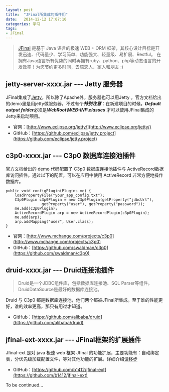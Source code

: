 ```yaml
---
layout: post
title:  "JFinal所集成的插件们"
date:   2014-12-12 17:07:10
categories: 学习
tags: 
- JFinal
---
```



>[JFinal](http://www.jfinal.com/) 是基于 Java 语言的极速 WEB + ORM 框架，其核心设计目标是开发迅速、代码量少、学习简单、功能强大、轻量级、易扩展、Restful。 在拥有Java语言所有优势的同时再拥有ruby、python、php等动态语言的开发效率！为您节约更多时间，去陪恋人、家人和朋友 :)

## jetty-server-xxxx.jar --- Jetty 服务器

JFinal集成了[Jetty](http://www.eclipse.org/jetty/)，所以除了Apache外，服务器也可以用Jetty 。官方文档给出的demo里是用jetty做服务器，不过有个***特别注意***：在新建项目的时候，***Default output folder***必须是***WebRoot\WEB-INF\classes*** 才可以使用JFinal集成的Jetty来启动项目。

- 官网：[http://www.eclipse.org/jetty/](http://www.eclipse.org/jetty/)
- GitHub：[https://github.com/eclipse/jetty.project](https://github.com/eclipse/jetty.project)


## c3p0-xxxx.jar --- C3p0 数据库连接池插件
官方文档给出的 demo 代码配置了 C3p0 数据库连接池插件与 ActiveRecord数据库访问插件。通过以下的配置，可以在应用中使用 ActiveRecord 非常方便地操作数据库。 

    public void configPlugin(Plugins me) {
        loadPropertyFile("your_app_config.txt");  
        C3p0Plugin c3p0Plugin = new C3p0Plugin(getProperty("jdbcUrl"),  
                    getProperty("user"), getProperty("password"));  
        me.add(c3p0Plugin);  
        ActiveRecordPlugin arp = new ActiveRecordPlugin(c3p0Plugin);  
        me.add(arp);  
        arp.addMapping("user", User.class); 
    } 

- 官网：[http://www.mchange.com/projects/c3p0](http://www.mchange.com/projects/c3p0)
- GitHub：[https://github.com/swaldman/c3p0](https://github.com/swaldman/c3p0)


## druid-xxxx.jar --- Druid连接池插件

> Druid是一个JDBC组件库，包括数据库连接池、SQL Parser等组件。DruidDataSource是最好的数据库连接池。

Druid 与 C3p0 都是数据库连接池，他们两个都被JFinal所集成。至于谁的性能更好，谁的效率更高，那只有用过才知道。

- GitHub：[https://github.com/alibaba/druid](https://github.com/alibaba/druid)



## jfinal-ext-xxxx.jar --- JFinal框架的扩展插件
Jfinal-ext 是对 java 极速 web 框架 Jfinal 的功能扩展，主要功能有：自动绑定表，分优先级加载配置文件，等对其他功能的扩展。详细介绍[请移步](https://github.com/b1412/jfinal-ext/blob/master/doc/doc.org)

- GitHub：[https://github.com/b1412/jfinal-ext](https://github.com/b1412/jfinal-ext)




To be continued...
